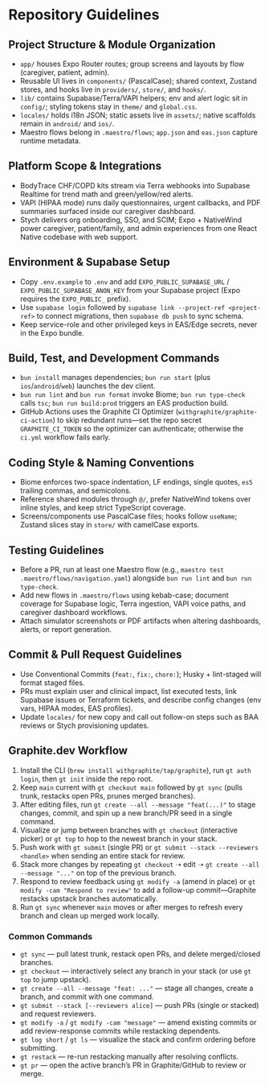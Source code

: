 # Repository Guidelines

## Project Structure & Module Organization
- `app/` houses Expo Router routes; group screens and layouts by flow (caregiver, patient, admin).
- Reusable UI lives in `components/` (PascalCase); shared context, Zustand stores, and hooks live in `providers/`, `store/`, and `hooks/`.
- `lib/` contains Supabase/Terra/VAPI helpers; env and alert logic sit in `config/`; styling tokens stay in `theme/` and `global.css`.
- `locales/` holds i18n JSON; static assets live in `assets/`; native scaffolds remain in `android/` and `ios/`.
- Maestro flows belong in `.maestro/flows`; `app.json` and `eas.json` capture runtime metadata.

## Platform Scope & Integrations
- BodyTrace CHF/COPD kits stream via Terra webhooks into Supabase Realtime for trend math and green/yellow/red alerts.
- VAPI (HIPAA mode) runs daily questionnaires, urgent callbacks, and PDF summaries surfaced inside our caregiver dashboard.
- Stych delivers org onboarding, SSO, and SCIM; Expo + NativeWind power caregiver, patient/family, and admin experiences from one React Native codebase with web support.

## Environment & Supabase Setup
- Copy `.env.example` to `.env` and add `EXPO_PUBLIC_SUPABASE_URL` / `EXPO_PUBLIC_SUPABASE_ANON_KEY` from your Supabase project (Expo requires the `EXPO_PUBLIC_` prefix).
- Use `supabase login` followed by `supabase link --project-ref <project-ref>` to connect migrations, then `supabase db push` to sync schema.
- Keep service-role and other privileged keys in EAS/Edge secrets, never in the Expo bundle.

## Build, Test, and Development Commands
- `bun install` manages dependencies; `bun run start` (plus `ios`/`android`/`web`) launches the dev client.
- `bun run lint` and `bun run format` invoke Biome; `bun run type-check` calls `tsc`; `bun run build:prod` triggers an EAS production build.
- GitHub Actions uses the Graphite CI Optimizer (`withgraphite/graphite-ci-action`) to skip redundant runs—set the repo secret `GRAPHITE_CI_TOKEN` so the optimizer can authenticate; otherwise the `ci.yml` workflow fails early.

## Coding Style & Naming Conventions
- Biome enforces two-space indentation, LF endings, single quotes, `es5` trailing commas, and semicolons.
- Reference shared modules through `@/`, prefer NativeWind tokens over inline styles, and keep strict TypeScript coverage.
- Screens/components use PascalCase files; hooks follow `useName`; Zustand slices stay in `store/` with camelCase exports.

## Testing Guidelines
- Before a PR, run at least one Maestro flow (e.g., `maestro test .maestro/flows/navigation.yaml`) alongside `bun run lint` and `bun run type-check`.
- Add new flows in `.maestro/flows` using kebab-case; document coverage for Supabase logic, Terra ingestion, VAPI voice paths, and caregiver dashboard workflows.
- Attach simulator screenshots or PDF artifacts when altering dashboards, alerts, or report generation.

## Commit & Pull Request Guidelines
- Use Conventional Commits (`feat:`, `fix:`, `chore:`); Husky + lint-staged will format staged files.
- PRs must explain user and clinical impact, list executed tests, link Supabase issues or Terraform tickets, and describe config changes (env vars, HIPAA modes, EAS profiles).
- Update `locales/` for new copy and call out follow-on steps such as BAA reviews or Stych provisioning updates.

## Graphite.dev Workflow
1. Install the CLI (`brew install withgraphite/tap/graphite`), run `gt auth login`, then `gt init` inside the repo root.
2. Keep `main` current with `gt checkout main` followed by `gt sync` (pulls trunk, restacks open PRs, prunes merged branches).
3. After editing files, run `gt create --all --message "feat(...)"` to stage changes, commit, and spin up a new branch/PR seed in a single command.
4. Visualize or jump between branches with `gt checkout` (interactive picker) or `gt top` to hop to the newest branch in your stack.
5. Push work with `gt submit` (single PR) or `gt submit --stack --reviewers <handle>` when sending an entire stack for review.
6. Stack more changes by repeating `gt checkout` ➝ edit ➝ `gt create --all --message "..."` on top of the previous branch.
7. Respond to review feedback using `gt modify -a` (amend in place) or `gt modify -cam "Respond to review"` to add a follow-up commit—Graphite restacks upstack branches automatically.
8. Run `gt sync` whenever `main` moves or after merges to refresh every branch and clean up merged work locally.

### Common Commands
- `gt sync` — pull latest trunk, restack open PRs, and delete merged/closed branches.
- `gt checkout` — interactively select any branch in your stack (or use `gt top` to jump upstack).
- `gt create --all --message "feat: ..."` — stage all changes, create a branch, and commit with one command.
- `gt submit --stack [--reviewers alice]` — push PRs (single or stacked) and request reviewers.
- `gt modify -a` / `gt modify -cam "message"` — amend existing commits or add review-response commits while restacking dependents.
- `gt log short` / `gt ls` — visualize the stack and confirm ordering before submitting.
- `gt restack` — re-run restacking manually after resolving conflicts.
- `gt pr` — open the active branch’s PR in Graphite/GitHub to review or merge.

